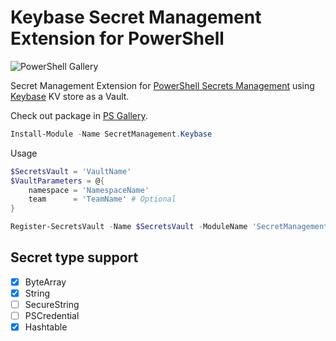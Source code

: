 # Keybase Secret Management Extension for PowerShell

![PowerShell Gallery](https://img.shields.io/powershellgallery/dt/SecretManagement.Keybase)

Secret Management Extension for [PowerShell Secrets Management](https://www.powershellgallery.com/packages/Microsoft.PowerShell.SecretsManagement/) using [Keybase](https://keybase.io/) KV store as a Vault.

Check out package in [PS Gallery](https://www.powershellgallery.com/packages/SecretManagement.Keybase/).

```PowerShell
Install-Module -Name SecretManagement.Keybase
```

Usage

```PowerShell
$SecretsVault = 'VaultName'
$VaultParameters = @{ 
    namespace = 'NamespaceName'
    team      = 'TeamName' # Optional
}

Register-SecretsVault -Name $SecretsVault -ModuleName 'SecretManagement.Keybase' -VaultParameters $VaultParameters
```

## Secret type support

- [X] ByteArray
- [X] String
- [ ] SecureString
- [ ] PSCredential
- [X] Hashtable